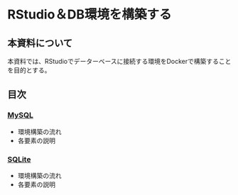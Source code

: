 # RStudio＆DB環境を構築する

## 本資料について
本資料では、RStudioでデーターベースに接続する環境をDockerで構築することを目的とする。

## 目次

### [MySQL](MySQL/README.md)
 * 環境構築の流れ
 * 各要素の説明

 ### [SQLite](SQLite/README.md)
 * 環境構築の流れ
 * 各要素の説明